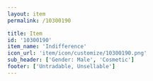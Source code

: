 ```yaml
---
layout: item
permalink: /10300190

title: Item
id: '10300190'
item_name: 'Indifference'
icon_url: 'item/icon/customize/10300190.png'
sub_header: ['Gender: Male', 'Cosmetic']
footer: ['Untradable, Unsellable']
---
```

